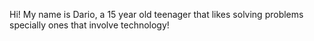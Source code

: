 Hi! My name is Dario, a 15 year old teenager that likes solving problems specially ones that involve technology!
